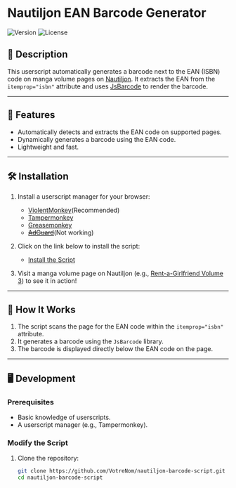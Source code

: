 # Nautiljon EAN Barcode Generator

![Version](https://img.shields.io/badge/version-1.1-blue)
![License](https://img.shields.io/badge/license-GPL%20v3.0-green)

## 📜 Description

This userscript automatically generates a barcode next to the EAN (ISBN) code on manga volume pages on [Nautiljon](https://www.nautiljon.com/). It extracts the EAN from the `itemprop="isbn"` attribute and uses [JsBarcode](https://github.com/lindell/JsBarcode) to render the barcode.


---

## 🚀 Features

- Automatically detects and extracts the EAN code on supported pages.
- Dynamically generates a barcode using the EAN code.
- Lightweight and fast.

---

## 🛠️ Installation

1. Install a userscript manager for your browser:
   - [ViolentMonkey](https://violentmonkey.github.io/)(Recommended)
   - [Tampermonkey](https://www.tampermonkey.net/) 
   - [Greasemonkey](https://www.greasespot.net/)
   - ~~[AdGuard](https://adguard.com/fr/welcome.html)~~(Not working)

3. Click on the link below to install the script:
   - [Install the Script](https://github.com/nitatemic/Nautiljon-EAN-Barcode-Generator/raw/main/nautiljon-barcode-generator.user.js)

4. Visit a manga volume page on Nautiljon (e.g., [Rent-a-Girlfriend Volume 3]([https://www.nautiljon.com/mangas/world-s+end+harem/volume-1,28363.html](https://www.nautiljon.com/mangas/rent-a-girlfriend/volume-3,36568.html))) to see it in action!

---

## 📄 How It Works

1. The script scans the page for the EAN code within the `itemprop="isbn"` attribute.
2. It generates a barcode using the `JsBarcode` library.
3. The barcode is displayed directly below the EAN code on the page.

---

## 🖥️ Development

### Prerequisites
- Basic knowledge of userscripts.
- A userscript manager (e.g., Tampermonkey).

### Modify the Script
1. Clone the repository:
   ```bash
   git clone https://github.com/VotreNom/nautiljon-barcode-script.git
   cd nautiljon-barcode-script
